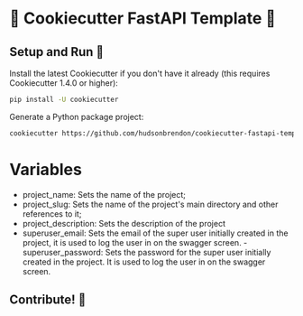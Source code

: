 # 🚀 Cookiecutter FastAPI Template 🎉

## Setup and Run 🏃

Install the latest Cookiecutter if you don't have it already (this requires Cookiecutter 1.4.0 or higher):

```bash
pip install -U cookiecutter
```

Generate a Python package project:

```bash
cookiecutter https://github.com/hudsonbrendon/cookiecutter-fastapi-template
```

# Variables

- project_name: Sets the name of the project;
- project_slug: Sets the name of the project's main directory and other references to it;
- project_description: Sets the description of the project
- superuser_email: Sets the email of the super user initially created in the project, it is used to log the user in on the swagger screen. - superuser_password: Sets the password for the super user initially created in the project. It is used to log the user in on the swagger screen.

## Contribute! 🚀